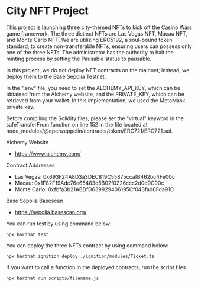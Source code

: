 # City NFT Project

This project is launching three city-themed NFTs to kick off the Casino Wars game framework. The three distinct NFTs are Las Vegas NFT, Macau NFT, and Monte Carlo NFT. We are utilizing ERC5192, a soul-bound token standard, to create non-transferable NFTs, ensuring users can possess only one of the three NFTs. The administrator has the authority to halt the minting process by setting the Pausable status to pausable.

In this project, we do not deploy NFT contracts on the mainnet; instead, we deploy them to the Base Sepolia Testnet.

In the ".env" file, you need to set the ALCHEMY_API_KEY, which can be obtained from the Alchemy website, and the PRIVATE_KEY, which can be retrieved from your wallet. In this implementation, we used the MetaMask private key.

Before compiling the Solidity files, please set the "virtual" keyword in the safeTransferFrom function on line 152 in the file located at node_modules/@openzeppelin/contracts/token/ERC721/ERC721.sol.



Alchemy Website
- https://www.alchemy.com/

Contract Addresses
- Las Vegas: 0x693F24A8D3a3DEC819C55875ccafB462bc4Fe00c
- Macau: 0x1F82F19Adc76e65483d5B02f0226ccc2d0d9C90c
- Monte Carlo: 0xfbfa3b21ABDfD639929406195Cf043fad6Fda91C

Base Sepolia Basescan
- https://sepolia.basescan.org/

You can run test by using command below:
```shell
npx hardhat test
```

You can deploy the three NFTs contract by using command below:
```shell
npx hardhat ignition deploy ./ignition/modules/Ticket.ts
```

If you want to call a function in the deployed contracts, run the script files
```shell
npx hardhat run scripts/filename.js
```
